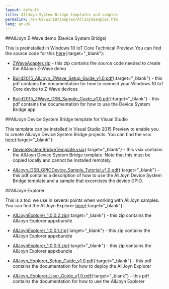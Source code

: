 ```yaml
---
layout: default
title: AllJoyn System Bridge templates and samples
permalink: /en-US/win10/samples/AllJoynSamples.htm
lang: en-US
---
```


##AllJoyn Z-Wave demo (Device System Bridge)

This is preinstalled in Windows 10 IoT Core Technical Preview.  You can find the source code for this [here](https://github.com/ms-iot/samples/tree/develop/AllJoyn/AllJoynZWaveDemo){:target="_blank"}:

* [ZWaveAdapter.zip](https://github.com/ms-iot/samples/blob/develop/AllJoyn/AllJoynZWaveDemo/ZWaveAdapter.zip?raw=true) - this zip contains the source code needed to create the AllJoyn Z-Wave demo

* [Build2015_AllJoyn_ZWave_Setup_Guide_v1.0.pdf](https://github.com/ms-iot/samples/blob/develop/AllJoyn/AllJoynZWaveDemo/Build2015_AllJoyn_ZWave_Setup_Guide_v1.0.pdf?raw=true){:target="_blank"} - this pdf contains the documentation for how to connect your Windows 10 IoT Core device to Z-Wave devices

* [Build2015_ZWave_DSB_Sample_Guide_v1.0.pdf](https://github.com/ms-iot/samples/blob/develop/AllJoyn/AllJoynZWaveDemo/Build2015_ZWave_DSB_Sample_Guide_v1.0.pdf?raw=true){:target="_blank"} - this pdf contains the documentation for how to use the Device System Bridge app


##AllJoyn Device System Bridge template for Visual Studio

This template can be installed in Visual Studio 2015 Preview to enable you to create AllJoyn Device System Bridge projects.  You can find the vsix [here](https://github.com/ms-iot/samples/tree/develop/AllJoyn/AllJoynDSBGuide){:target="_blank"}:

* [DeviceSystemBridgeTemplate.vsix](https://github.com/ms-iot/samples/tree/develop/AllJoyn/AllJoynDSBGuide){:target="_blank"} - this vsix contains the AllJoyn Device System Bridge template.  Note that this must be copied locally and cannot be installed remotely.

* [AllJoyn_DSB_GPIODevice_Sample_Tutorial_v1.0.pdf](https://github.com/ms-iot/samples/blob/develop/AllJoyn/AllJoynDSBGuide/AllJoyn_DSB_GPIODevice_Sample_Tutorial_v1.0.pdf?raw=true){:target="_blank"} - this pdf contains a description of how to use the AllJoyn Device System Bridge template and a sample that excercises the device GPIO.

##AllJoyn Explorer

This is a tool we use in several points when working with AllJoyn samples.  You can find the AllJoyn Explorer [here](https://github.com/ms-iot/samples/tree/develop/AllJoyn/AllJoynExplorer){:target="_blank"}:

* [AllJoynExplorer_1.0.0.2.zip](https://github.com/ms-iot/samples/blob/develop/AllJoyn/AllJoynExplorer/AllJoynExplorer_1.0.0.2.zip?raw=true){:target="_blank"} - this zip contains the AllJoyn Explorer appxbundle

* [AllJoynExplorer_1.0.0.1.zip](https://github.com/ms-iot/samples/blob/develop/AllJoyn/AllJoynExplorer/AllJoynExplorer_1.0.0.1.zip?raw=true){:target="_blank"} - this zip contains the AllJoyn Explorer appxbundle

* [AllJoynExplorer_1.0.0.0.zip](https://github.com/ms-iot/samples/blob/develop/AllJoyn/AllJoynExplorer/AllJoynExplorer_1.0.0.0.zip?raw=true){:target="_blank"} - this zip contains the AllJoyn Explorer appxbundle

* [AllJoyn_Explorer_Setup_Guide_v1.0.pdf](https://github.com/ms-iot/samples/blob/develop/AllJoyn/AllJoynExplorer/AllJoyn_Explorer_Setup_Guide_v1.0.pdf?raw=true){:target="_blank"} - this pdf contains the documentation for how to deploy the AllJoyn Explorer

* [AllJoyn_Explorer_User_Guide_v1.0.pdf](https://github.com/ms-iot/samples/blob/develop/AllJoyn/AllJoynExplorer/AllJoyn_Explorer_User_Guide_v1.0.pdf?raw=true){:target="_blank"} - this pdf contains the documentation for how to use the AllJoyn Explorer
